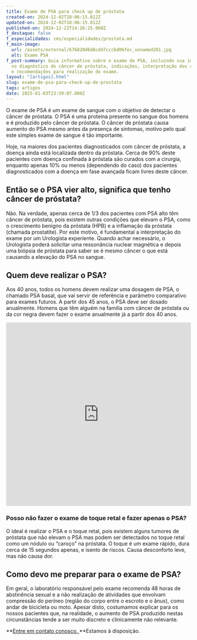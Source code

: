 ```yaml
---
title: Exame de PSA para check up de próstata
created-on: 2024-12-02T18:06:15.012Z
updated-on: 2024-12-02T18:06:15.012Z
published-on: 2024-12-22T14:26:25.060Z
f_destaque: false
f_especialidades: cms/especialidades/prostata.md
f_main-image:
  url: /assets/external/676820d6d8cdd7cccbd06fec_unnamed201.jpg
  alt: Exame PSA
f_post-summary: Guia informativo sobre o exame de PSA, incluindo sua importância
  no diagnóstico do câncer de próstata, indicações, interpretação dos resultados
  e recomendações para realização do exame.
layout: "[artigos].html"
slug: exame-de-psa-para-check-up-de-prostata
tags: artigos
date: 2025-01-03T23:59:07.800Z
---
```

O exame de PSA é um exame de sangue com o objetivo de detectar o câncer de próstata. O PSA é uma proteína presente no sangue dos homens e é produzido pelo câncer de próstata. O câncer de próstata causa aumento do PSA mesmo antes da presença de sintomas, motivo pelo qual este simples exame de sangue é tão importante.

Hoje, na maiores dos pacientes diagnosticados com câncer de próstata, a doença ainda está localizada dentro da próstata. Cerca de 90% deste pacientes com doença confinada à próstata são curados com a cirurgia, enquanto apenas 10% ou menos (dependendo do caso) dos pacientes diagnosticados com a doença em fase avançada ficam livres deste câncer.

## Então se o PSA vier alto, significa que tenho câncer de próstata?

Não. Na verdade, apenas cerca de 1/3 dos pacientes com PSA alto têm câncer de próstata, pois existem outras condições que elevam o PSA, como o crescimento benigno da próstata (HPB) e a inflamação da próstata (chamada prostatite). Por este motivo, é fundamental a interpretação do exame por um Urologista experiente. Quando achar necessário, o Urologista poderá solicitar uma ressonância nuclear magnética e depois uma biópsia de próstata para saber se é mesmo câncer o que está causando a elevação do PSA no sangue.‍

## Quem deve realizar o PSA?

Aos 40 anos, todos os homens devem realizar uma dosagem de PSA, o chamado PSA basal, que vai servir de referência e parâmetro comparativo para exames futuros. A partir dos 45 anos, o PSA deve ser dosado anualmente. Homens que têm alguém na família com câncer de próstata ou da cor negra devem fazer o exame anualmente já a partir dos 40 anos.

<div style="text-align: center; margin-bottom: 20px;">
  <iframe
    width="100%"
    height="500"
    src="https://www.youtube.com/embed/270ZnBqTaG4"
    title="Elevação do PSA. Quais são as causas?"
    frameborder="0"
    allow="accelerometer; autoplay; clipboard-write; encrypted-media; gyroscope; picture-in-picture; web-share"
    referrerpolicy="strict-origin-when-cross-origin"
    allowfullscreen
    id="responsive-video"
    style="max-width: 800px; margin: 0 auto; display: block;"
  ></iframe>
  <script>
    function adjustIframeHeight() {
      var iframe = document.getElementById('responsive-video');
      if (window.innerWidth < 768) {
        iframe.style.height = '300px'; // Altura para celular
      } else {
        iframe.style.height = '500px'; // Altura para desktop
      }
    }  </script>
</div>

### Posso não fazer o exame de toque retal e fazer apenas o PSA?

O ideal é realizar o PSA e o toque retal, pois existem alguns tumores de próstata que não elevam o PSA mas podem ser detectados no toque retal como um nódulo ou “caroço” na próstata. O toque é um exame rápido, dura cerca de 15 segundos apenas, e isento de riscos. Causa desconforto leve, mas não causa dor.

## Como devo me preparar para o exame de PSA?

Em geral, o laboratório responsável pelo exame recomenda 48 horas de abstinência sexual e a não realização de atividades que envolvam compressão do períneo (região do corpo entre o escroto e o ânus), como andar de bicicleta ou moto. Apesar disto, costumamos explicar para os nossos pacientes que, na realidade, o aumento de PSA produzido nestas circunstâncias tende a ser muito discreto e clinicamente não relevante.

**[Entre em contato conosco. ](https://api.whatsapp.com/send?phone=5592982252490)**Estamos à disposição.